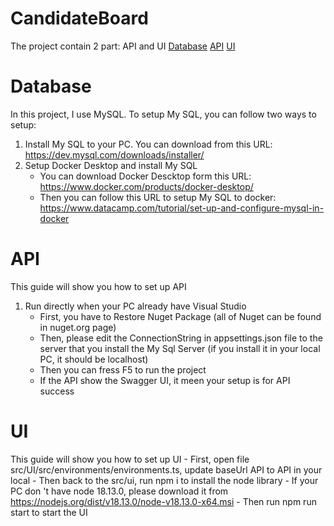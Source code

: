 # CandidateBoard
The project contain 2 part: API and UI
[Database](#Database)
[API](#API)
[UI](#UI)

Database
========
In this project, I use MySQL. 
To setup My SQL, you can follow two ways to setup:
1. Install My SQL to your PC. You can download from this URL: 
    https://dev.mysql.com/downloads/installer/
2. Setup Docker Desktop and install My SQL
    - You can download Docker Descktop form this URL:
        https://www.docker.com/products/docker-desktop/
    - Then you can follow this URL to setup My SQL to docker: 
        https://www.datacamp.com/tutorial/set-up-and-configure-mysql-in-docker

API
========
This guide will show you how to set up API
1. Run directly when your PC already have Visual Studio
    - First, you have to Restore Nuget Package (all of Nuget can be found in nuget.org page)
    - Then, please edit the ConnectionString in appsettings.json file to the server that you install the My Sql Server (if you install it in your local PC, it should be localhost)
    - Then you can fress F5 to run the project
    - If the API show the Swagger UI, it meen your setup is for API success

UI
========
This guide will show you how to set up UI
    - First, open file src/UI/src/environments/environments.ts, update baseUrl API to  API in your local
    - Then back to the src/ui, run npm i to install the node library
        - If your PC don 't have node 18.13.0, please download it from https://nodejs.org/dist/v18.13.0/node-v18.13.0-x64.msi
    - Then run npm run start to start the UI


